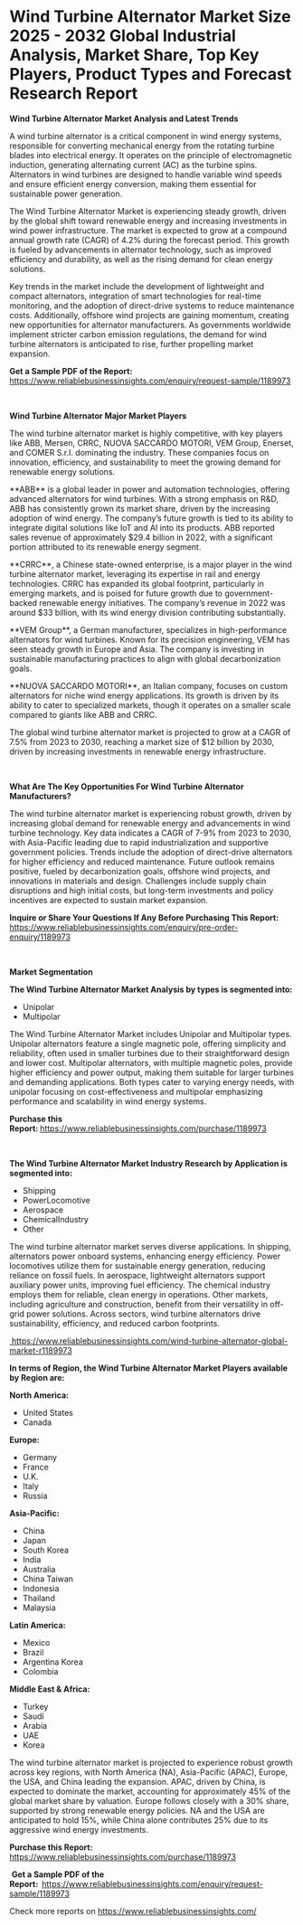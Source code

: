 <p><h1>Wind Turbine Alternator Market Size 2025 - 2032 Global Industrial Analysis, Market Share, Top Key Players, Product Types and Forecast Research Report</h1></p><p><strong>Wind Turbine Alternator Market Analysis and Latest Trends</strong></p>
<p><p>A wind turbine alternator is a critical component in wind energy systems, responsible for converting mechanical energy from the rotating turbine blades into electrical energy. It operates on the principle of electromagnetic induction, generating alternating current (AC) as the turbine spins. Alternators in wind turbines are designed to handle variable wind speeds and ensure efficient energy conversion, making them essential for sustainable power generation.</p><p>The Wind Turbine Alternator Market is experiencing steady growth, driven by the global shift toward renewable energy and increasing investments in wind power infrastructure. The market is expected to grow at a compound annual growth rate (CAGR) of 4.2% during the forecast period. This growth is fueled by advancements in alternator technology, such as improved efficiency and durability, as well as the rising demand for clean energy solutions.</p><p>Key trends in the market include the development of lightweight and compact alternators, integration of smart technologies for real-time monitoring, and the adoption of direct-drive systems to reduce maintenance costs. Additionally, offshore wind projects are gaining momentum, creating new opportunities for alternator manufacturers. As governments worldwide implement stricter carbon emission regulations, the demand for wind turbine alternators is anticipated to rise, further propelling market expansion.</p></p>
<p><strong>Get a Sample PDF of the Report:&nbsp;</strong> <a href="https://www.reliablebusinessinsights.com/enquiry/request-sample/1189973?utm_campaign=39&utm_medium=2&utm_source=Github&utm_content=ia&utm_term=21012025&utm_id=wind-turbine-alternator">https://www.reliablebusinessinsights.com/enquiry/request-sample/1189973</a></p>
<p>&nbsp;</p>
<p><strong>Wind Turbine Alternator Major Market Players</strong></p>
<p><p>The wind turbine alternator market is highly competitive, with key players like ABB, Mersen, CRRC, NUOVA SACCARDO MOTORI, VEM Group, Enerset, and COMER S.r.l. dominating the industry. These companies focus on innovation, efficiency, and sustainability to meet the growing demand for renewable energy solutions.</p><p>**ABB** is a global leader in power and automation technologies, offering advanced alternators for wind turbines. With a strong emphasis on R&D, ABB has consistently grown its market share, driven by the increasing adoption of wind energy. The company’s future growth is tied to its ability to integrate digital solutions like IoT and AI into its products. ABB reported sales revenue of approximately $29.4 billion in 2022, with a significant portion attributed to its renewable energy segment.</p><p>**CRRC**, a Chinese state-owned enterprise, is a major player in the wind turbine alternator market, leveraging its expertise in rail and energy technologies. CRRC has expanded its global footprint, particularly in emerging markets, and is poised for future growth due to government-backed renewable energy initiatives. The company’s revenue in 2022 was around $33 billion, with its wind energy division contributing substantially.</p><p>**VEM Group**, a German manufacturer, specializes in high-performance alternators for wind turbines. Known for its precision engineering, VEM has seen steady growth in Europe and Asia. The company is investing in sustainable manufacturing practices to align with global decarbonization goals.</p><p>**NUOVA SACCARDO MOTORI**, an Italian company, focuses on custom alternators for niche wind energy applications. Its growth is driven by its ability to cater to specialized markets, though it operates on a smaller scale compared to giants like ABB and CRRC.</p><p>The global wind turbine alternator market is projected to grow at a CAGR of 7.5% from 2023 to 2030, reaching a market size of $12 billion by 2030, driven by increasing investments in renewable energy infrastructure.</p></p>
<p>&nbsp;</p>
<p><strong>What Are The Key Opportunities For Wind Turbine Alternator Manufacturers?</strong></p>
<p><p>The wind turbine alternator market is experiencing robust growth, driven by increasing global demand for renewable energy and advancements in wind turbine technology. Key data indicates a CAGR of 7-9% from 2023 to 2030, with Asia-Pacific leading due to rapid industrialization and supportive government policies. Trends include the adoption of direct-drive alternators for higher efficiency and reduced maintenance. Future outlook remains positive, fueled by decarbonization goals, offshore wind projects, and innovations in materials and design. Challenges include supply chain disruptions and high initial costs, but long-term investments and policy incentives are expected to sustain market expansion.</p></p>
<p><strong>Inquire or Share Your Questions If Any Before Purchasing This Report:</strong> <a href="https://www.reliablebusinessinsights.com/enquiry/pre-order-enquiry/1189973?utm_campaign=39&utm_medium=2&utm_source=Github&utm_content=ia&utm_term=21012025&utm_id=wind-turbine-alternator">https://www.reliablebusinessinsights.com/enquiry/pre-order-enquiry/1189973</a></p>
<p>&nbsp;</p>
<p><strong>Market Segmentation</strong></p>
<p><strong>The Wind Turbine Alternator Market Analysis by types is segmented into:</strong></p>
<p><ul><li>Unipolar</li><li>Multipolar</li></ul></p>
<p><p>The Wind Turbine Alternator Market includes Unipolar and Multipolar types. Unipolar alternators feature a single magnetic pole, offering simplicity and reliability, often used in smaller turbines due to their straightforward design and lower cost. Multipolar alternators, with multiple magnetic poles, provide higher efficiency and power output, making them suitable for larger turbines and demanding applications. Both types cater to varying energy needs, with unipolar focusing on cost-effectiveness and multipolar emphasizing performance and scalability in wind energy systems.</p></p>
<p><strong>Purchase this Report:&nbsp;</strong><a href="https://www.reliablebusinessinsights.com/purchase/1189973?utm_campaign=39&utm_medium=2&utm_source=Github&utm_content=ia&utm_term=21012025&utm_id=wind-turbine-alternator">https://www.reliablebusinessinsights.com/purchase/1189973</a></p>
<p>&nbsp;</p>
<p><strong>The Wind Turbine Alternator Market Industry Research by Application is segmented into:</strong></p>
<p><ul><li>Shipping</li><li>PowerLocomotive</li><li>Aerospace</li><li>ChemicalIndustry</li><li>Other</li></ul></p>
<p><p>The wind turbine alternator market serves diverse applications. In shipping, alternators power onboard systems, enhancing energy efficiency. Power locomotives utilize them for sustainable energy generation, reducing reliance on fossil fuels. In aerospace, lightweight alternators support auxiliary power units, improving fuel efficiency. The chemical industry employs them for reliable, clean energy in operations. Other markets, including agriculture and construction, benefit from their versatility in off-grid power solutions. Across sectors, wind turbine alternators drive sustainability, efficiency, and reduced carbon footprints.</p></p>
<p><a href="https://www.reliablebusinessinsights.com/wind-turbine-alternator-global-market-r1189973?utm_campaign=39&utm_medium=2&utm_source=Github&utm_content=ia&utm_term=21012025&utm_id=wind-turbine-alternator">&nbsp;https://www.reliablebusinessinsights.com/wind-turbine-alternator-global-market-r1189973</a></p>
<p><strong>In terms of Region, the Wind Turbine Alternator Market Players available by Region are:</strong></p>
<p>
    <p> <strong> North America: </strong>
        <ul>
            <li>United States</li>
            <li>Canada</li>
        </ul>
        </p> 
    <p> <strong> Europe: </strong>
        <ul>
            <li>Germany</li>
            <li>France</li>
            <li>U.K.</li>
            <li>Italy</li>
            <li>Russia</li>
        </ul>
        </p> 
    <p> <strong> Asia-Pacific: </strong>
        <ul>
            <li>China</li>
            <li>Japan</li>
            <li>South Korea</li>
            <li>India</li>
            <li>Australia</li>
            <li>China Taiwan</li>
            <li>Indonesia</li>
            <li>Thailand</li>
            <li>Malaysia</li>
        </ul>
        </p> 
    <p> <strong> Latin America: </strong>
        <ul>
            <li>Mexico</li>
            <li>Brazil</li>
            <li>Argentina Korea</li>
            <li>Colombia</li>
        </ul>
        </p> 
    <p> <strong> Middle East & Africa: </strong>
        <ul>
            <li>Turkey</li>
            <li>Saudi</li>
            <li>Arabia</li>
            <li>UAE</li>
            <li>Korea</li>
        </ul>
    </p>
    </p>
<p><p>The wind turbine alternator market is projected to experience robust growth across key regions, with North America (NA), Asia-Pacific (APAC), Europe, the USA, and China leading the expansion. APAC, driven by China, is expected to dominate the market, accounting for approximately 45% of the global market share by valuation. Europe follows closely with a 30% share, supported by strong renewable energy policies. NA and the USA are anticipated to hold 15%, while China alone contributes 25% due to its aggressive wind energy investments.</p></p>
<p><strong>Purchase this Report: </strong><a href="https://www.reliablebusinessinsights.com/purchase/1189973?utm_campaign=39&utm_medium=2&utm_source=Github&utm_content=ia&utm_term=21012025&utm_id=wind-turbine-alternator">https://www.reliablebusinessinsights.com/purchase/1189973</a></p>
<p>&nbsp;<strong>Get a Sample PDF of the Report:&nbsp;&nbsp;</strong><a href="https://www.reliablebusinessinsights.com/enquiry/request-sample/1189973?utm_campaign=39&utm_medium=2&utm_source=Github&utm_content=ia&utm_term=21012025&utm_id=wind-turbine-alternator">https://www.reliablebusinessinsights.com/enquiry/request-sample/1189973</a></p>
<p><strong></strong></p>
<p>Check more reports on <a href="https://www.reliablebusinessinsights.com/?utm_campaign=39&utm_medium=2&utm_source=Github&utm_content=ia&utm_term=21012025&utm_id=wind-turbine-alternator">https://www.reliablebusinessinsights.com/</a></p>